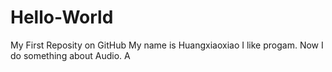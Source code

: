# Hello-World
My First Reposity on GitHub
My name is Huangxiaoxiao I like progam. Now I do something about Audio.
A